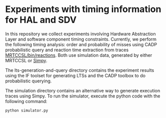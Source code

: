 # Experiments with timing information for HAL and SDV
In this repository we collect experiments involving Hardware Abstraction Layer and software component timing constraints.
Currently, we perform the following timing analysis: order and probability of misses using CADP probabilistic query and reaction time extraction from traces [MRTCCSL/bin/reactions](./mrtccsl/bin/).
Both use simulation data, generated by either MRTCCSL or [Simpy](./simulation/).

The lts-generation-and-query directory contains the experiment results using the IF toolset for generating LTSs and the CADP toolbox to do probabilistic querying.

The simulation directory contains an alternative way to generate execution traces using Simpy.
To run the simulator, execute the python code with the following command:
```
python simulator.py
```
